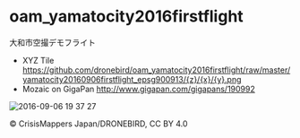 # oam_yamatocity2016firstflight
大和市空撮デモフライト


- XYZ Tile <https://github.com/dronebird/oam_yamatocity2016firstflight/raw/master/yamatocity20160906firstflight_epsg900913/{z}/{x}/{y}.png>
- Mozaic on GigaPan <http://www.gigapan.com/gigapans/190992>

![2016-09-06 19 37 27](https://cloud.githubusercontent.com/assets/416977/18271601/ead3c48a-746d-11e6-8b3c-f2b00d5e4ed2.png)


© CrisisMappers Japan/DRONEBIRD, CC BY 4.0
